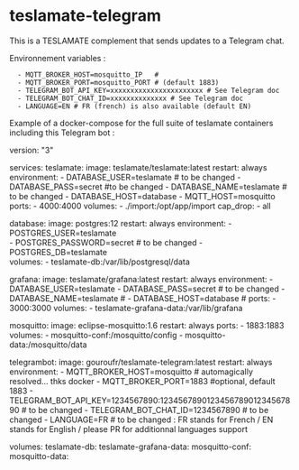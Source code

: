# teslamate-telegram

This is a TESLAMATE complement that sends updates to a Telegram chat.


Environnement variables : 

      - MQTT_BROKER_HOST=mosquitto_IP   # 
      - MQTT_BROKER_PORT=mosquitto_PORT # (default 1883)
      - TELEGRAM_BOT_API_KEY=xxxxxxxxxxxxxxxxxxxxxxx # See Telegram doc
      - TELEGRAM_BOT_CHAT_ID=xxxxxxxxxxxxxx # See Telegram doc
      - LANGUAGE=EN # FR (french) is also available (default EN)



Example of a docker-compose for the full suite of teslamate containers including this Telegram bot :

version: "3"

services:
  teslamate:
    image: teslamate/teslamate:latest
    restart: always
    environment:
      - DATABASE_USER=teslamate  # to be changed
      - DATABASE_PASS=secret     #to be changed
      - DATABASE_NAME=teslamate  # to be changed
      - DATABASE_HOST=database
      - MQTT_HOST=mosquitto
    ports:
      - 4000:4000
    volumes:
      - ./import:/opt/app/import
    cap_drop:
      - all

  database:
    image: postgres:12
    restart: always
    environment:
      - POSTGRES_USER=teslamate  
      - POSTGRES_PASSWORD=secret # to be changed
      - POSTGRES_DB=teslamate    
    volumes:
      - teslamate-db:/var/lib/postgresql/data

  grafana:
    image: teslamate/grafana:latest
    restart: always
    environment:
      - DATABASE_USER=teslamate 
      - DATABASE_PASS=secret    # to be changed
      - DATABASE_NAME=teslamate # 
      - DATABASE_HOST=database  # 
    ports:
      - 3000:3000
    volumes:
      - teslamate-grafana-data:/var/lib/grafana

  mosquitto:
    image: eclipse-mosquitto:1.6
    restart: always
    ports:
      - 1883:1883
    volumes:
      - mosquitto-conf:/mosquitto/config
      - mosquitto-data:/mosquitto/data
      
  telegrambot:
    image: gouroufr/teslamate-telegram:latest
    restart: always
    environment:
      - MQTT_BROKER_HOST=mosquitto   # automagically resolved... thks docker
      - MQTT_BROKER_PORT=1883 #optional, default 1883
      - TELEGRAM_BOT_API_KEY=1234567890:123456789012345678901234567890 # to be changed
      - TELEGRAM_BOT_CHAT_ID=1234567890 # to be changed
      - LANGUAGE=FR # to be changed : FR stands for French / EN stands for English / please PR for additionnal languages support



volumes:
  teslamate-db:
  teslamate-grafana-data:
  mosquitto-conf:
  mosquitto-data:

